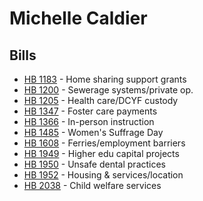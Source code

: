 # Michelle Caldier
## Bills
* [HB 1183](bill/2021-22/hb/1183/) - Home sharing support grants
* [HB 1200](bill/2021-22/hb/1200/) - Sewerage systems/private op.
* [HB 1205](bill/2021-22/hb/1205/) - Health care/DCYF custody
* [HB 1347](bill/2021-22/hb/1347/) - Foster care payments
* [HB 1366](bill/2021-22/hb/1366/) - In-person instruction
* [HB 1485](bill/2021-22/hb/1485/) - Women's Suffrage Day
* [HB 1608](bill/2021-22/hb/1608/) - Ferries/employment barriers
* [HB 1949](bill/2021-22/hb/1949/) - Higher edu capital projects
* [HB 1950](bill/2021-22/hb/1950/) - Unsafe dental practices
* [HB 1952](bill/2021-22/hb/1952/) - Housing & services/location
* [HB 2038](bill/2021-22/hb/2038/) - Child welfare services
